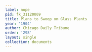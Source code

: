 ```yaml
---
label: nope
pid: fk_31120009
title: Plans to Swoop on Glass Plants
year: '1904'
author: Chicago Daily Tribune
order: '298'
layout: single
collection: documents
---
```

